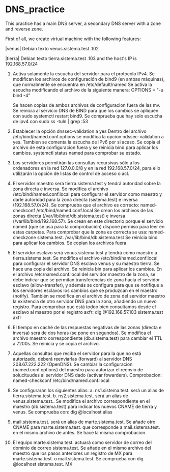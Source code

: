 # DNS_practice

This practice has a main DNS server, a secondary DNS server with a zone and reverse zone.

First of all, we create virtual machine with the following features:

|venus| Debian texto venus.sistema.test .102

|tierra| Debian texto tierra.sistema.test .103
and the host's IP is 192.168.57.0/24

1. Activa solamente la escucha del servidor para el protocolo IPv4.
   Se modifican los archivos de configuración de bind9 (en ambas máquinas), que normalmente se encuentra en /etc/default/named
   Se activa la escucha modificando el archivo de la siguiente manera:
   OPTIONS = "-u bind -4"

   Se hacen copias de ambos archivos de configuracion fuera de las mv.
   Se reinicia al servicio DNS de BIND para que los cambios se apliquen con sudo systemctl restart bind9.
   Se comprueba que hay solo escucha de ipv4 con sudo ss -tuln | grep :53

2. Establecer la opción dnssec-validation a yes
   Dentro del archivo /etc/bind/named.conf.options se modifica la opcion ndssec-validation a yes.
   Tambien se comenta la escucha de IPv6 por si acaso.
   Se copia el archivo de esta configuracion fuera y se reinicia bind para aplicar los cambios.
   systemctl status named para comprobar su estado.

3. Los servidores permitirán las consultas recursivas sólo a los ordenadores en la red 127.0.0.0/8
   y en la red 192.168.57.0/24, para ello utilizarán la opción de listas de control de acceso o acl.

4. El servidor maestro será tierra.sistema.test y tendrá autoridad sobre la zona directa e inversa.
   Se modifica el archivo /etc/bind/named.conf.local para configurar el servidor como maestro y darle autoridad para la zona directa (sistema.test) e inversa (192.168.57.0/24). Se comprueba que el archivo es correcto:
   named-checkconf /etc/bind/named.conf.local
   Se crean los archivos de las zonas directa (/var/lib/bind/db.sistema.test) e inversa (/var/lib/bind/192.168.57). Se crean en este directorio porque el servicio named (que se usa para la comprobación) dispone permiso para leer en estas carpetas. Para comprobar que la zona es correcta se usa:
   named-checkzone sistema.test. /var/lib/bind/db.sistema.test
   Se reinicia bind para aplicar los cambios.
   Se copian los archivos fuera.

5. El servidor esclavo será venus.sistema.test y tendrá como maestro a tierra.sistema.test.
   Se modifica el archivo /etc/bind/named.conf.local para configurar el servidor DNS esclavo venus y su maestro tierra.
   Se hace una copia del archivo.
   Se reinicia bin para aplicar los cambios.
   En el archivo /etc/named.conf.local del servidor maestro de la zona, se debe indicar que se permitan transferencias de zona hacia el servidor esclavo (allow-transfer), y además se configura para que se notifique a los servidores esclavos los cambios que se produzcan en el maestro (notify).
   También se modifica en el archivo de zona del servidor maestro la existencia de otro servidor DNS para la zona, añadiendo un nuevo registro.
   Para comprobar que está todoo bien consultamos desde el esclavo al maestro por el registro axfr:
   dig @192.168.57.103 sistema.test axfr

6. El tiempo en caché de las respuestas negativas de las zonas (directa e inversa) será de dos horas
   (se pone en segundos).
   Se modifica el archivo maestro correspondiente (db.sistema.test) para cambiar el TTL a 7200s.
   Se reinicia y se copia el archivo.

7. Aquellas consultas que reciba el servidor para la que no está autorizado, deberá reenviarlas
   (forward) al servidor DNS 208.67.222.222 (OpenDNS).
   Se cambiar la configuracion (named.conf.options) del maestro para autorizar el reenvio de solucituudes al servidor DNS dado (activar fowarders).
   Comprobacion:
   named-checkconf /etc/bind/named.conf.local

8. Se configurarán los siguientes alias:
   a. ns1.sistema.test. será un alias de tierra.sistema.test.
   b. ns2.sistema.test. será un alias de venus.sistema.test..
   Se modifica el archivo correspondiente en el maestro (db.sistema.test) para indicar los nuevos CNAME de tierra y venus.
   Se comprueba con:
   dig @localhost alias

9. mail.sistema.test. será un alias de marte.sistema.test.
   Se añade otro CNAME para marte.sistema.test. que corresponde a mail.sistema.test. en el mismo archivo de antes. Se hace la misma comprobacion.

10. El equipo marte.sistema.test. actuará como servidor de correo del dominio de correo
    sistema.test.
    Se añade en el mismo archivo del maestro que los pasos anteriores un registro de MX para marte.sistema.test. o mail.sistema.test.
    Se comprueba con
    dig @localhost sistema.test. MX
